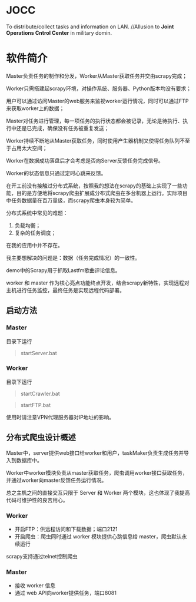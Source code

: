 # JOCC
To distribute/collect tasks and information on LAN. //Allusion to **Joint Operations Cntrol Center** in military domin.

# 软件简介
Master负责任务的制作和分发，Worker从Master获取任务并交由scrapy完成；

Worker只需搭建起scrapy环境，对操作系统、服务器、Python版本均没有要求；

用户可以通过访问Master的web服务来监视worker运行情况，同时可以通过FTP来获取worker上的数据；

Master对任务进行管理，每一项任务的执行状态都会被记录，无论是待执行、执行中还是已完成，确保没有任务被重复发送；

Worker持续不断地从Master获取任务，同时使用产生器机制又使得任务队列不至于占用太大空间；

Worker在数据成功落盘后才会考虑是否向Server反馈任务完成信号。

Worker的状态信息只通过定时心跳来反馈。

在开工前没有接触过分布式系统，按照我的想法在scrapy的基础上实现了一些功能，目的是方便地将scrapy爬虫扩展成分布式爬虫在多台机器上运行。实际项目中任务数据量在百万量级，而scrapy爬虫本身较为简单。

分布式系统中常见的难题：
1. 负载均衡；
2. 复杂的任务调度；

在我的应用中并不存在。

我主要想解决的问题是：数据（任务完成情况）的一致性。

demo中的Scrapy用于抓取Lastfm歌曲评论信息。

worker 和 master 作为核心亮点功能终点开发，结合scrapy新特性，实现远程对主机进行任务监控，最终任务是实现远程代码部署。

## 启动方法
### Master
目录下运行
> startServer.bat

### Worker
目录下运行
> startCrawler.bat

> startFTP.bat

使用时请注意VPN代理服务器对IP地址的影响。

## 分布式爬虫设计概述

Master中，server提供web接口给worker和用户，taskMaker负责生成任务并导入到数据库中。

Worker中worker模块负责从master获取任务，爬虫调用worker接口获取任务，并通过worker向master反馈任务运行情况。

总之主机之间的直接交互只限于 Server 和 Worker 两个模块，这也体现了我提高代码可维护性的良苦用心。

### Worker
* 开启FTP：供远程访问和下载数据；端口2121
* 开启爬虫：爬虫同时通过 worker 模块提供心跳信息给 master，爬虫默认永续运行

scrapy支持通过telnet控制爬虫

### Master
* 接收 worker 信息 
* 通过 web API向worker提供任务，端口8081

